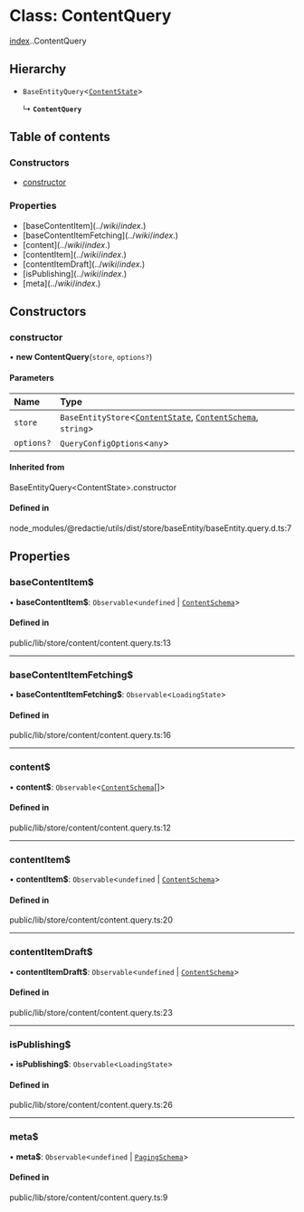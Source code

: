 # Class: ContentQuery

[index](../wiki/index).[<internal>](../wiki/index.%3Cinternal%3E).ContentQuery

## Hierarchy

- `BaseEntityQuery`<[`ContentState`](../wiki/index.%3Cinternal%3E.ContentState)\>

  ↳ **`ContentQuery`**

## Table of contents

### Constructors

- [constructor](../wiki/index.%3Cinternal%3E.ContentQuery#constructor)

### Properties

- [baseContentItem$](../wiki/index.%3Cinternal%3E.ContentQuery#basecontentitem$)
- [baseContentItemFetching$](../wiki/index.%3Cinternal%3E.ContentQuery#basecontentitemfetching$)
- [content$](../wiki/index.%3Cinternal%3E.ContentQuery#content$)
- [contentItem$](../wiki/index.%3Cinternal%3E.ContentQuery#contentitem$)
- [contentItemDraft$](../wiki/index.%3Cinternal%3E.ContentQuery#contentitemdraft$)
- [isPublishing$](../wiki/index.%3Cinternal%3E.ContentQuery#ispublishing$)
- [meta$](../wiki/index.%3Cinternal%3E.ContentQuery#meta$)

## Constructors

### constructor

• **new ContentQuery**(`store`, `options?`)

#### Parameters

| Name | Type |
| :------ | :------ |
| `store` | `BaseEntityStore`<[`ContentState`](../wiki/index.%3Cinternal%3E.ContentState), [`ContentSchema`](../wiki/index.ContentSchema), `string`\> |
| `options?` | `QueryConfigOptions`<`any`\> |

#### Inherited from

BaseEntityQuery<ContentState\>.constructor

#### Defined in

node_modules/@redactie/utils/dist/store/baseEntity/baseEntity.query.d.ts:7

## Properties

### baseContentItem$

• **baseContentItem$**: `Observable`<`undefined` \| [`ContentSchema`](../wiki/index.ContentSchema)\>

#### Defined in

public/lib/store/content/content.query.ts:13

___

### baseContentItemFetching$

• **baseContentItemFetching$**: `Observable`<`LoadingState`\>

#### Defined in

public/lib/store/content/content.query.ts:16

___

### content$

• **content$**: `Observable`<[`ContentSchema`](../wiki/index.ContentSchema)[]\>

#### Defined in

public/lib/store/content/content.query.ts:12

___

### contentItem$

• **contentItem$**: `Observable`<`undefined` \| [`ContentSchema`](../wiki/index.ContentSchema)\>

#### Defined in

public/lib/store/content/content.query.ts:20

___

### contentItemDraft$

• **contentItemDraft$**: `Observable`<`undefined` \| [`ContentSchema`](../wiki/index.ContentSchema)\>

#### Defined in

public/lib/store/content/content.query.ts:23

___

### isPublishing$

• **isPublishing$**: `Observable`<`LoadingState`\>

#### Defined in

public/lib/store/content/content.query.ts:26

___

### meta$

• **meta$**: `Observable`<`undefined` \| [`PagingSchema`](../wiki/index.%3Cinternal%3E.PagingSchema)\>

#### Defined in

public/lib/store/content/content.query.ts:9
